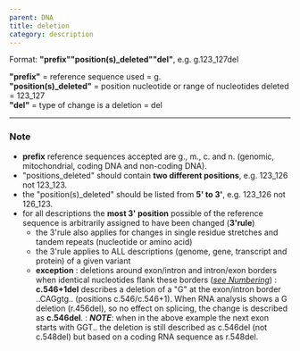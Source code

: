 ```yaml
---
parent: DNA
title: deletion
category: description
---
```


Format:  **"prefix""position(s)_deleted""del"**,  e.g. g.123\_127del

**"prefix"**  =  reference sequence used  =  g.<br>
**"position(s)\_deleted"**  =  position nucleotide or range of nucleotides deleted  =  123\_127<br>
**"del"**  =  type of change is a deletion =  del

---

### Note

*	**prefix** reference sequences accepted are g., m., c. and n. (genomic, mitochondrial, coding DNA and non-coding DNA).
*	"positions\_deleted" should contain **two different positions**, e.g. 123\_126 not 123\_123.
*	the "position(s)\_deleted" should be listed from **5' to 3'**, e.g. 123\_126 not 126\_123.
*	for all descriptions the **most 3' position** possible of the reference sequence is arbitrarily assigned to have been changed (**3'rule**)
	*	the 3'rule also applies for changes in single residue stretches and tandem repeats  (nucleotide or amino acid)
	*	the 3'rule applies to ALL descriptions (genome, gene, transcript and protein) of a given variant
	*	**exception**
	:	deletions around exon/intron and intron/exon borders when identical nucleotides flank these borders ([_see Numbering_](/bg-material/numbering/#DNAc))
		:	**c.546+1del** describes a deletion of a "G" at the exon/intron border ..CAGgtg.. (positions c.546/c.546+1). When RNA analysis shows a G deletion (r.456del), so no effect on splicing, the change is described as **c.546del**.
		:	_**NOTE**_:	when in the above example the next exon starts with GGT.. the deletion is still described as c.546del (not c.548del) but based on a coding RNA sequence as r.548del.

